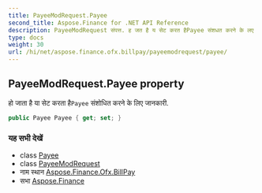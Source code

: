 ```yaml
---
title: PayeeModRequest.Payee
second_title: Aspose.Finance for .NET API Reference
description: PayeeModRequest संपत्त. ह जत है य सेट करत हैPayee संशधत करने के लए जनकर.
type: docs
weight: 30
url: /hi/net/aspose.finance.ofx.billpay/payeemodrequest/payee/
---
```

## PayeeModRequest.Payee property

हो जाता है या सेट करता है`Payee` संशोधित करने के लिए जानकारी.

```csharp
public Payee Payee { get; set; }
```

### यह सभी देखें

* class [Payee](../../../aspose.finance.ofx/payee/)
* class [PayeeModRequest](../)
* नाम स्थान [Aspose.Finance.Ofx.BillPay](../../payeemodrequest/)
* सभा [Aspose.Finance](../../../)



